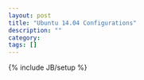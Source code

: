 ```yaml
---
layout: post
title: "Ubuntu 14.04 Configurations"
description: ""
category: 
tags: []
---
```

{% include JB/setup %}
